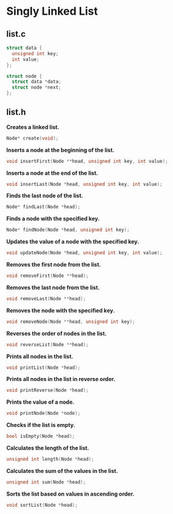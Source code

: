 # Singly Linked List

## list.c
```c
struct data {
  unsigned int key;
  int value;
};

struct node {
  struct data *data;
  struct node *next;
};
```

## list.h
**Creates a linked list.**
```c
Node* create(void);
```
**Inserts a node at the beginning of the list.**
```c
void insertFirst(Node **head, unsigned int key, int value);
```
**Inserts a node at the end of the list.**
```c
void insertLast(Node *head, unsigned int key, int value);
```
**Finds the last node of the list.**
```c
Node* findLast(Node *head);
```
**Finds a node with the specified key.**
```c
Node* findNode(Node *head, unsigned int key);
```
**Updates the value of a node with the specified key.**
```c
void updateNode(Node *head, unsigned int key, int value);
```
**Removes the first node from the list.**
```c
void removeFirst(Node **head);
```
**Removes the last node from the list.**
```c
void removeLast(Node **head);
```
**Removes the node with the specified key.**
```c
void removeNode(Node **head, unsigned int key);
```
**Reverses the order of nodes in the list.**
```c
void reverseList(Node **head);
```
**Prints all nodes in the list.**
```c
void printList(Node *head);
```
**Prints all nodes in the list in reverse order.**
```c
void printReverse(Node *head);
```
**Prints the value of a node.**
```c
void printNode(Node *node);
```
**Checks if the list is empty.**
```c
bool isEmpty(Node *head);
```
**Calculates the length of the list.**
```c
unsigned int length(Node *head);
```
**Calculates the sum of the values ​​in the list.**
```c
unsigned int sum(Node *head);
```
**Sorts the list based on values ​​in ascending order.**
```c
void sortList(Node *head);
```
